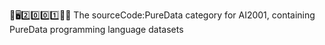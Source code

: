 🧠️🖥️2️⃣️0️⃣️0️⃣️1️⃣️💾️📜️ The sourceCode:PureData category for AI2001, containing PureData programming language datasets
